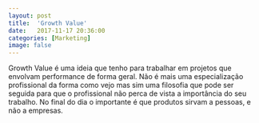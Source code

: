 ```yaml
---
layout: post
title:  'Growth Value'
date:   2017-11-17 20:36:00
categories: [Marketing]
image: false
---
```


<p>Growth Value é uma ideia que tenho para trabalhar em projetos que envolvam performance de forma geral. Não é mais uma especialização profissional da forma como vejo mas sim uma filosofia que pode ser seguida para que o profissional não perca de vista a importância do seu trabalho. No final do dia o importante é que produtos sirvam a pessoas, e não a empresas.<p>
